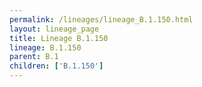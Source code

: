 ```yaml
---
permalink: /lineages/lineage_B.1.150.html
layout: lineage_page
title: Lineage B.1.150
lineage: B.1.150
parent: B.1
children: ['B.1.150']
---
```

